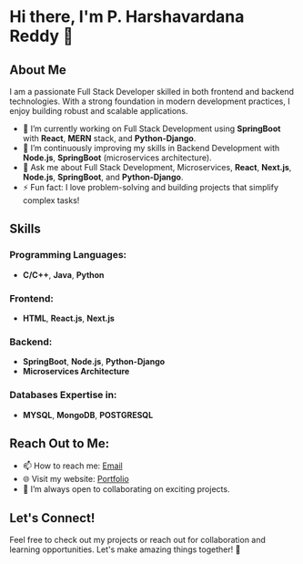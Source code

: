 # Hi there, I'm P. Harshavardana Reddy 👋

## About Me
I am a passionate Full Stack Developer skilled in both frontend and backend technologies. With a strong foundation in modern development practices, I enjoy building robust and scalable applications. 

- 🔭 I’m currently working on Full Stack Development using **SpringBoot** with **React**, **MERN** stack, and **Python-Django**.
- 🌱 I’m continuously improving my skills in Backend Development with **Node.js**, **SpringBoot** (microservices architecture).
- 💬 Ask me about Full Stack Development, Microservices, **React**, **Next.js**, **Node.js**, **SpringBoot**, and **Python-Django**.
- ⚡ Fun fact: I love problem-solving and building projects that simplify complex tasks!

## Skills

### Programming Languages:
- **C/C++**, **Java**, **Python**


### Frontend:
- **HTML**, **React.js**, **Next.js**


### Backend:
- **SpringBoot**, **Node.js**, **Python-Django**
- **Microservices Architecture**

### Databases Expertise in:
- **MYSQL**, **MongoDB**, **POSTGRESQL**

## Reach Out to Me:
- 📫 How to reach me: [Email](mailto:pattiputtoor20050320@gmail.com)
- 🌐 Visit my website: [Portfolio](https://harshapdevportfolio.vercel.app)
- 🤝 I’m always open to collaborating on exciting projects.

## Let's Connect!
Feel free to check out my projects or reach out for collaboration and learning opportunities. Let's make amazing things together! 🚀
